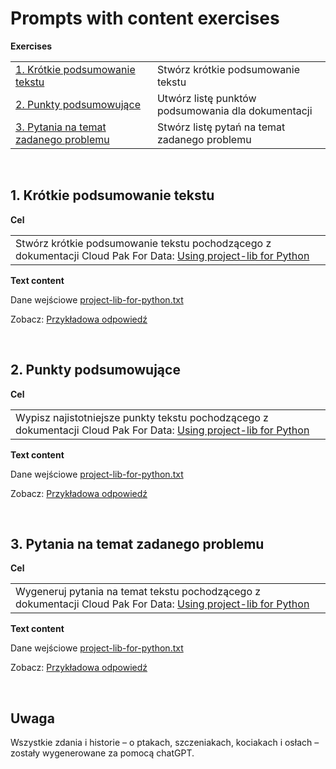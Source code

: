 # Prompts with content exercises

**Exercises**

<table>
<tr>
<td><a href="#1-summarize-documentation-topic">1. Krótkie podsumowanie tekstu</a></td>
<td>Stwórz krótkie podsumowanie tekstu</td>
</tr>
<tr>
<td><a href="#2-documentation-topic-summary-points">2. Punkty podsumowujące</a></td>
<td>Utwórz listę punktów podsumowania dla dokumentacji</td>
</tr>
<tr>
<td><a href="#3-documentation-topic-study-questions">3. Pytania na temat zadanego problemu</a></td>
<td>Stwórz listę pytań na temat zadanego problemu</td>
</tr>
</table>

<p>&nbsp;</p>


## 1. Krótkie podsumowanie tekstu
**Cel** 
<table>
<tr>
<td>
Stwórz krótkie podsumowanie tekstu pochodzącego z dokumentacji Cloud Pak For Data: <a href="https://dataplatform.cloud.ibm.com/docs/content/wsj/analyze-data/project-lib-python.html">Using project-lib for Python</a>
</td>
</tr>
</table>
  
**Text content**

Dane wejściowe [project-lib-for-python.txt](../data/project-lib-for-python.txt)

Zobacz: [Przykładowa odpowiedź](prompt-with-content-exercises-answers.md#1-summarize-documentation-topic)

<p>&nbsp;</p>


## 2. Punkty podsumowujące
**Cel** 
<table>
<tr>
<td>
Wypisz najistotniejsze punkty tekstu pochodzącego z dokumentacji Cloud Pak For Data: <a href="https://dataplatform.cloud.ibm.com/docs/content/wsj/analyze-data/project-lib-python.html">Using project-lib for Python</a>
</td>
</tr>
</table>
  
**Text content**

Dane wejściowe  [project-lib-for-python.txt](../data/project-lib-for-python.txt)

Zobacz: [Przykładowa odpowiedź](prompt-with-content-exercises-answers.md#2-documentation-topic-summary-points)

<p>&nbsp;</p>


## 3. Pytania na temat zadanego problemu
**Cel** 
<table>
<tr>
<td>
Wygeneruj pytania na temat tekstu pochodzącego z dokumentacji Cloud Pak For Data: <a href="https://dataplatform.cloud.ibm.com/docs/content/wsj/analyze-data/project-lib-python.html">Using project-lib for Python</a>
</td>
</tr>
</table>
  
**Text content**

Dane wejściowe  [project-lib-for-python.txt](../data/project-lib-for-python.txt)

Zobacz: [Przykładowa odpowiedź](prompt-with-content-exercises-answers.md#3-documentation-topic-study-questions)

<p>&nbsp;</p>


## Uwaga
Wszystkie zdania i historie – o ptakach, szczeniakach, kociakach i osłach – zostały wygenerowane za pomocą chatGPT.

<p>&nbsp;</p>


